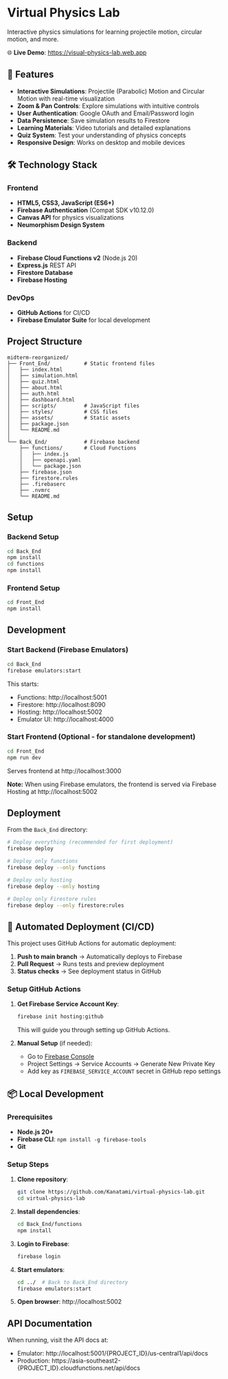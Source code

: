 # Virtual Physics Lab

Interactive physics simulations for learning projectile motion, circular motion, and more.

🌐 **Live Demo**: https://visual-physics-lab.web.app

## 🎯 Features

- **Interactive Simulations**: Projectile (Parabolic) Motion and Circular Motion with real-time visualization
- **Zoom & Pan Controls**: Explore simulations with intuitive controls
- **User Authentication**: Google OAuth and Email/Password login
- **Data Persistence**: Save simulation results to Firestore
- **Learning Materials**: Video tutorials and detailed explanations
- **Quiz System**: Test your understanding of physics concepts
- **Responsive Design**: Works on desktop and mobile devices

## 🛠️ Technology Stack

### Frontend
- **HTML5, CSS3, JavaScript (ES6+)**
- **Firebase Authentication** (Compat SDK v10.12.0)
- **Canvas API** for physics visualizations
- **Neumorphism Design System**

### Backend
- **Firebase Cloud Functions v2** (Node.js 20)
- **Express.js** REST API
- **Firestore Database**
- **Firebase Hosting**

### DevOps
- **GitHub Actions** for CI/CD
- **Firebase Emulator Suite** for local development

## Project Structure

```
midterm-reorganized/
├── Front_End/           # Static frontend files
│   ├── index.html
│   ├── simulation.html
│   ├── quiz.html
│   ├── about.html
│   ├── auth.html
│   ├── dashboard.html
│   ├── scripts/         # JavaScript files
│   ├── styles/          # CSS files
│   ├── assets/          # Static assets
│   ├── package.json
│   └── README.md
│
└── Back_End/            # Firebase backend
    ├── functions/       # Cloud Functions
    │   ├── index.js
    │   ├── openapi.yaml
    │   └── package.json
    ├── firebase.json
    ├── firestore.rules
    ├── .firebaserc
    ├── .nvmrc
    └── README.md
```

## Setup

### Backend Setup

```bash
cd Back_End
npm install
cd functions
npm install
```

### Frontend Setup

```bash
cd Front_End
npm install
```

## Development

### Start Backend (Firebase Emulators)

```bash
cd Back_End
firebase emulators:start
```

This starts:
- Functions: http://localhost:5001
- Firestore: http://localhost:8090
- Hosting: http://localhost:5002
- Emulator UI: http://localhost:4000

### Start Frontend (Optional - for standalone development)

```bash
cd Front_End
npm run dev
```

Serves frontend at http://localhost:3000

**Note:** When using Firebase emulators, the frontend is served via Firebase Hosting at http://localhost:5002

## Deployment

From the `Back_End` directory:

```bash
# Deploy everything (recommended for first deployment)
firebase deploy

# Deploy only functions
firebase deploy --only functions

# Deploy only hosting
firebase deploy --only hosting

# Deploy only Firestore rules
firebase deploy --only firestore:rules
```

## 🚀 Automated Deployment (CI/CD)

This project uses GitHub Actions for automatic deployment:

1. **Push to main branch** → Automatically deploys to Firebase
2. **Pull Request** → Runs tests and preview deployment
3. **Status checks** → See deployment status in GitHub

### Setup GitHub Actions

1. **Get Firebase Service Account Key**:
   ```bash
   firebase init hosting:github
   ```
   This will guide you through setting up GitHub Actions.

2. **Manual Setup** (if needed):
   - Go to [Firebase Console](https://console.firebase.google.com)
   - Project Settings → Service Accounts → Generate New Private Key
   - Add key as `FIREBASE_SERVICE_ACCOUNT` secret in GitHub repo settings

## 📦 Local Development

### Prerequisites
- **Node.js 20+**
- **Firebase CLI**: `npm install -g firebase-tools`
- **Git**

### Setup Steps

1. **Clone repository**:
   ```bash
   git clone https://github.com/Kanatami/virtual-physics-lab.git
   cd virtual-physics-lab
   ```

2. **Install dependencies**:
   ```bash
   cd Back_End/functions
   npm install
   ```

3. **Login to Firebase**:
   ```bash
   firebase login
   ```

4. **Start emulators**:
   ```bash
   cd ../  # Back to Back_End directory
   firebase emulators:start
   ```

5. **Open browser**: http://localhost:5002

## API Documentation

When running, visit the API docs at:
- Emulator: http://localhost:5001/{PROJECT_ID}/us-central1/api/docs
- Production: https://asia-southeast2-{PROJECT_ID}.cloudfunctions.net/api/docs
